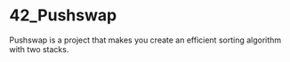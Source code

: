 # 42_Pushswap
Pushswap is a project that makes you create an efficient sorting algorithm with two stacks.
